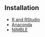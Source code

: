 ## Installation

- [R and RStudio](https://rstudio-education.github.io/hopr/starting.html)
- [Anaconda](https://docs.anaconda.com/anaconda/install/)
- [NIMBLE](https://r-nimble.org/)
